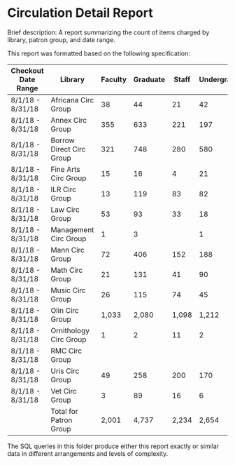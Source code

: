 # Circulation Detail Report

Brief description: A report summarizing the count of items charged by library, patron group, and date range.

This report was formatted based on the following specification:

|Checkout Date Range|Library|Faculty|Graduate|Staff|Undergrad|Other|Total for Library|
|---|---|---|---|---|---|---|---|
|8/1/18 -  8/31/18|Africana Circ Group| 38 | 44 | 21 | 42 | 29 | 174 |
|8/1/18 -  8/31/18|Annex Circ Group| 355 | 633 | 221 | 197 | 711 | 2,117 |
|8/1/18 -  8/31/18|Borrow Direct Circ Group| 321 | 748 | 280 | 580 | 11 | 1,940 |
|8/1/18 -  8/31/18|Fine Arts Circ Group| 15 | 16 | 4 | 21 | 2 | 58 |
|8/1/18 -  8/31/18|ILR Circ Group| 13 | 119 | 83 | 82 | 74 | 371 |
|8/1/18 -  8/31/18|Law Circ Group| 53 | 93 | 33 | 18 | 117 | 314 |
|8/1/18 -  8/31/18|Management Circ Group| 1 | 3 || 1 || 5 |
|8/1/18 -  8/31/18|Mann Circ Group| 72 | 406 | 152 | 188 | 163 | 981 |
|8/1/18 -  8/31/18|Math Circ Group| 21 | 131 | 41 | 90 | 15 | 298 |
|8/1/18 -  8/31/18|Music Circ Group| 26 | 115 | 74 | 45 | 71 | 331 |
|8/1/18 -  8/31/18|Olin Circ Group| 1,033 | 2,080 | 1,098 | 1,212 | 2,102 | 7,525 |
|8/1/18 -  8/31/18|Ornithology Circ Group| 1 | 2 | 11 | 2 || 16 |
|8/1/18 -  8/31/18|RMC Circ Group||||| 5 | 5 |
|8/1/18 -  8/31/18|Uris Circ Group| 49 | 258 | 200 | 170 | 178 | 855 |
|8/1/18 -  8/31/18|Vet Circ Group| 3 | 89 | 16 | 6 | 9 | 123 |
||Total for Patron Group| 2,001 | 4,737 | 2,234 | 2,654 | 3,487 | 15,113 |

The SQL queries in this folder produce either this report exactly or similar data in different arrangements and levels of complexity.

